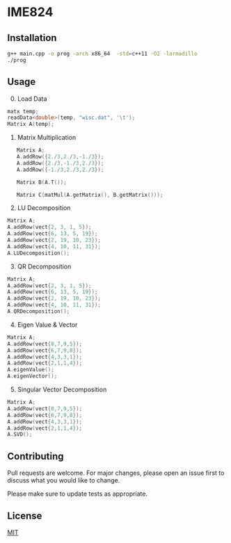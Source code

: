 # IME824



## Installation

```bash
g++ main.cpp -o prog -arch x86_64  -std=c++11 -O2 -larmadillo
./prog
```

## Usage
0. Load Data
```c++
matx temp;
readData<double>(temp, "wisc.dat", '\t');
Matrix A(temp);
```

1. Matrix Multiplication
```c++
   Matrix A;
   A.addRow({2./3,2./3,-1./3});
   A.addRow({2./3,-1./3,2./3});
   A.addRow({-1./3,2./3,2./3});

   Matrix B(A.T());

   Matrix C(matMul(A.getMatrix(), B.getMatrix()));
```
2. LU Decomposition
```c++
Matrix A;
A.addRow(vect{2, 3, 1, 5});
A.addRow(vect{6, 13, 5, 19});
A.addRow(vect{2, 19, 10, 23});
A.addRow(vect{4, 10, 11, 31});
A.LUDecomposition();

```
3. QR Decomposition
```c++
Matrix A;
A.addRow(vect{2, 3, 1, 5});
A.addRow(vect{6, 13, 5, 19});
A.addRow(vect{2, 19, 10, 23});
A.addRow(vect{4, 10, 11, 31});
A.QRDecomposition();
```
4. Eigen Value & Vector
```c++
Matrix A;
A.addRow(vect{8,7,9,5});
A.addRow(vect{6,7,9,8});
A.addRow(vect{4,3,3,1});
A.addRow(vect{2,1,1,4});
A.eigenValue();
A.eigenVector();
```
5. Singular Vector Decomposition
```c++
Matrix A;
A.addRow(vect{8,7,9,5});
A.addRow(vect{6,7,9,8});
A.addRow(vect{4,3,3,1});
A.addRow(vect{2,1,1,4});
A.SVD();
```

## Contributing
Pull requests are welcome. For major changes, please open an issue first to discuss what you would like to change.

Please make sure to update tests as appropriate.

## License
[MIT](https://choosealicense.com/licenses/mit/)